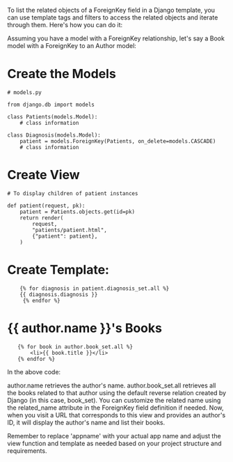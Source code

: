 To list the related objects of a ForeignKey field in a Django template, you can use template tags and filters to access the related objects and iterate through them. Here's how you can do it:

Assuming you have a model with a ForeignKey relationship, let's say a Book model with a ForeignKey to an Author model:

# Create the Models

```
# models.py

from django.db import models

class Patients(models.Model):
    # class information

class Diagnosis(models.Model):
    patient = models.ForeignKey(Patients, on_delete=models.CASCADE)
    # class information

```

# Create View

```
# To display children of patient instances

def patient(request, pk):
    patient = Patients.objects.get(id=pk)
    return render(
        request,
        "patients/patient.html",
        {"patient": patient},
    )
```

# Create Template:

```
    {% for diagnosis in patient.diagnosis_set.all %}
    {{ diagnosis.diagnosis }}
     {% endfor %}
```

<h1>{{ author.name }}'s Books</h1>
<ul>

    {% for book in author.book_set.all %}
        <li>{{ book.title }}</li>
    {% endfor %}

</ul>
In the above code:

author.name retrieves the author's name.
author.book_set.all retrieves all the books related to that author using the default reverse relation created by Django (in this case, book_set). You can customize the related name using the related_name attribute in the ForeignKey field definition if needed.
Now, when you visit a URL that corresponds to this view and provides an author's ID, it will display the author's name and list their books.

Remember to replace 'appname' with your actual app name and adjust the view function and template as needed based on your project structure and requirements.
